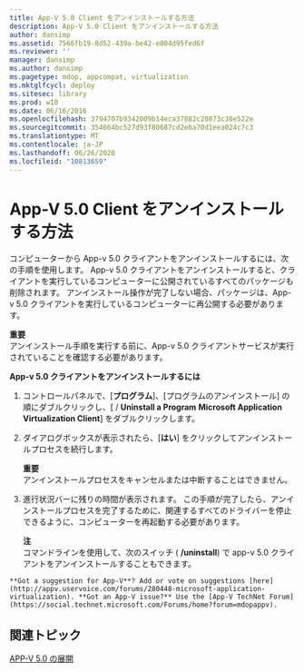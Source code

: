 ```yaml
---
title: App-V 5.0 Client をアンインストールする方法
description: App-V 5.0 Client をアンインストールする方法
author: dansimp
ms.assetid: 7566fb19-8d52-439a-be42-e004d95fed6f
ms.reviewer: ''
manager: dansimp
ms.author: dansimp
ms.pagetype: mdop, appcompat, virtualization
ms.mktglfcycl: deploy
ms.sitesec: library
ms.prod: w10
ms.date: 06/16/2016
ms.openlocfilehash: 3794707b9342009b14eca37882c20873c38e522e
ms.sourcegitcommit: 354664bc527d93f80687cd2eba70d1eea024c7c3
ms.translationtype: MT
ms.contentlocale: ja-JP
ms.lasthandoff: 06/26/2020
ms.locfileid: "10813659"
---
```

# App-V 5.0 Client をアンインストールする方法


コンピューターから App-v 5.0 クライアントをアンインストールするには、次の手順を使用します。 App-v 5.0 クライアントをアンインストールすると、クライアントを実行しているコンピューターに公開されているすべてのパッケージも削除されます。 アンインストール操作が完了しない場合、パッケージは、App-v 5.0 クライアントを実行しているコンピューターに再公開する必要があります。

**重要**  
アンインストール手順を実行する前に、App-v 5.0 クライアントサービスが実行されていることを確認する必要があります。



**App-v 5.0 クライアントをアンインストールするには**

1.  コントロールパネルで、[**プログラム**]、[プログラムのアンインストール] の順にダブルクリックし、[  /  **Uninstall a Program** **Microsoft Application Virtualization Client**] をダブルクリックします。

2.  ダイアログボックスが表示されたら、[**はい**] をクリックしてアンインストールプロセスを続行します。

    **重要**  
    アンインストールプロセスをキャンセルまたは中断することはできません。



3.  進行状況バーに残りの時間が表示されます。 この手順が完了したら、アンインストールプロセスを完了するために、関連するすべてのドライバーを停止できるように、コンピューターを再起動する必要があります。

    **注**  
    コマンドラインを使用して、次のスイッチ ( **/uninstall**) で app-v 5.0 クライアントをアンインストールすることもできます。



~~~
**Got a suggestion for App-V**? Add or vote on suggestions [here](http://appv.uservoice.com/forums/280448-microsoft-application-virtualization). **Got an App-V issue?** Use the [App-V TechNet Forum](https://social.technet.microsoft.com/Forums/home?forum=mdopappv).
~~~

## 関連トピック


[APP-V 5.0 の展開](deploying-app-v-50.md)









